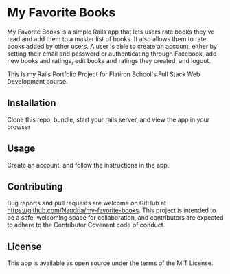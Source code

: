 # My Favorite Books

My Favorite Books is a simple Rails app that lets users rate books they’ve read and add them to a master list of books. It also allows them to rate books added by other users. A user is able to create an account, either by setting their email and password or authenticating through Facebook, add new books and ratings, edit books and ratings they created, and logout.  


This is my Rails Portfolio Project for Flatiron School's Full Stack Web Development course.

## Installation

Clone this repo, bundle, start your rails server, and view the app in your browser

## Usage

Create an account, and follow the instructions in the app.

    
## Contributing

Bug reports and pull requests are welcome on GitHub at https://github.com/Naudria/my-favorite-books. This project is intended to be a safe, welcoming space for collaboration, and contributors are expected to adhere to the Contributor Covenant code of conduct.

## License

This app is available as open source under the terms of the MIT License.
